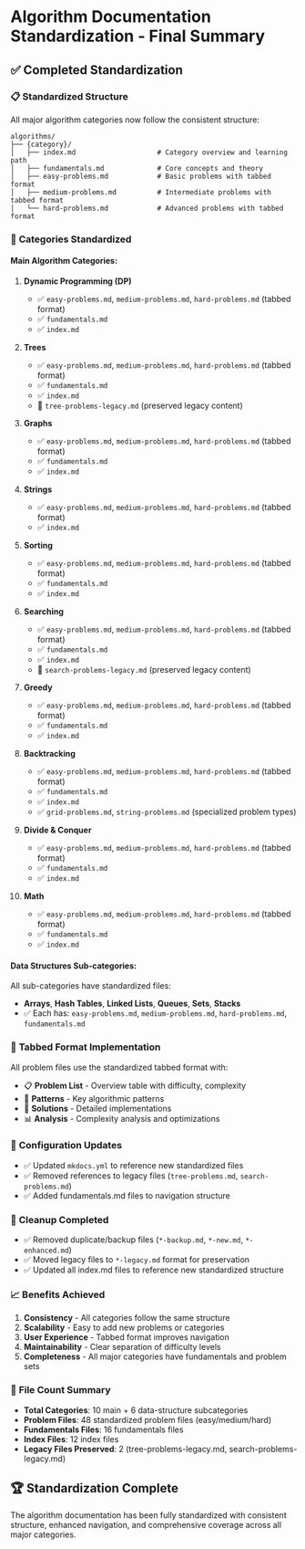 # Algorithm Documentation Standardization - Final Summary

## ✅ Completed Standardization

### 📋 **Standardized Structure**
All major algorithm categories now follow the consistent structure:

```
algorithms/
├── {category}/
│   ├── index.md                    # Category overview and learning path
│   ├── fundamentals.md             # Core concepts and theory
│   ├── easy-problems.md            # Basic problems with tabbed format
│   ├── medium-problems.md          # Intermediate problems with tabbed format
│   └── hard-problems.md            # Advanced problems with tabbed format
```

### 🎯 **Categories Standardized**

#### **Main Algorithm Categories:**
1. **Dynamic Programming (DP)**
   - ✅ `easy-problems.md`, `medium-problems.md`, `hard-problems.md` (tabbed format)
   - ✅ `fundamentals.md`
   - ✅ `index.md`

2. **Trees**
   - ✅ `easy-problems.md`, `medium-problems.md`, `hard-problems.md` (tabbed format)
   - ✅ `fundamentals.md`
   - ✅ `index.md`
   - 📄 `tree-problems-legacy.md` (preserved legacy content)

3. **Graphs**
   - ✅ `easy-problems.md`, `medium-problems.md`, `hard-problems.md` (tabbed format)
   - ✅ `fundamentals.md`
   - ✅ `index.md`

4. **Strings**
   - ✅ `easy-problems.md`, `medium-problems.md`, `hard-problems.md` (tabbed format)
   - ✅ `index.md`

5. **Sorting**
   - ✅ `easy-problems.md`, `medium-problems.md`, `hard-problems.md` (tabbed format)
   - ✅ `fundamentals.md`
   - ✅ `index.md`

6. **Searching**
   - ✅ `easy-problems.md`, `medium-problems.md`, `hard-problems.md` (tabbed format)
   - ✅ `fundamentals.md`
   - ✅ `index.md`
   - 📄 `search-problems-legacy.md` (preserved legacy content)

7. **Greedy**
   - ✅ `easy-problems.md`, `medium-problems.md`, `hard-problems.md` (tabbed format)
   - ✅ `fundamentals.md`
   - ✅ `index.md`

8. **Backtracking**
   - ✅ `easy-problems.md`, `medium-problems.md`, `hard-problems.md` (tabbed format)
   - ✅ `fundamentals.md`
   - ✅ `index.md`
   - ✅ `grid-problems.md`, `string-problems.md` (specialized problem types)

9. **Divide & Conquer**
   - ✅ `easy-problems.md`, `medium-problems.md`, `hard-problems.md` (tabbed format)
   - ✅ `fundamentals.md`
   - ✅ `index.md`

10. **Math**
    - ✅ `easy-problems.md`, `medium-problems.md`, `hard-problems.md` (tabbed format)
    - ✅ `fundamentals.md`
    - ✅ `index.md`

#### **Data Structures Sub-categories:**
All sub-categories have standardized files:
- **Arrays**, **Hash Tables**, **Linked Lists**, **Queues**, **Sets**, **Stacks**
- ✅ Each has: `easy-problems.md`, `medium-problems.md`, `hard-problems.md`, `fundamentals.md`

### 📝 **Tabbed Format Implementation**
All problem files use the standardized tabbed format with:
- 📋 **Problem List** - Overview table with difficulty, complexity
- 🎯 **Patterns** - Key algorithmic patterns
- 🔗 **Solutions** - Detailed implementations
- 📊 **Analysis** - Complexity analysis and optimizations

### 🔄 **Configuration Updates**
- ✅ Updated `mkdocs.yml` to reference new standardized files
- ✅ Removed references to legacy files (`tree-problems.md`, `search-problems.md`)
- ✅ Added fundamentals.md files to navigation structure

### 🧹 **Cleanup Completed**
- ✅ Removed duplicate/backup files (`*-backup.md`, `*-new.md`, `*-enhanced.md`)
- ✅ Moved legacy files to `*-legacy.md` format for preservation
- ✅ Updated all index.md files to reference new standardized structure

### 📈 **Benefits Achieved**
1. **Consistency** - All categories follow the same structure
2. **Scalability** - Easy to add new problems or categories
3. **User Experience** - Tabbed format improves navigation
4. **Maintainability** - Clear separation of difficulty levels
5. **Completeness** - All major categories have fundamentals and problem sets

### 🎯 **File Count Summary**
- **Total Categories**: 10 main + 6 data-structure subcategories
- **Problem Files**: 48 standardized problem files (easy/medium/hard)
- **Fundamentals Files**: 16 fundamentals files
- **Index Files**: 12 index files
- **Legacy Files Preserved**: 2 (tree-problems-legacy.md, search-problems-legacy.md)

## 🏆 **Standardization Complete**
The algorithm documentation has been fully standardized with consistent structure, enhanced navigation, and comprehensive coverage across all major categories.
